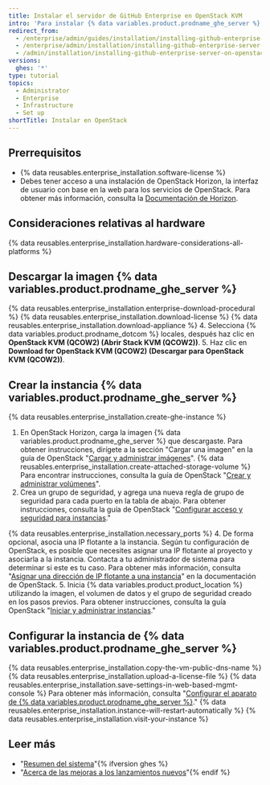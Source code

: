 ```yaml
---
title: Instalar el servidor de GitHub Enterprise en OpenStack KVM
intro: 'Para instalar {% data variables.product.prodname_ghe_server %} en OpenStack KVM, debes tener acceso a OpenStack y descargar la imagen QCOW2 {% data variables.product.prodname_ghe_server %}.'
redirect_from:
  - /enterprise/admin/guides/installation/installing-github-enterprise-on-openstack-kvm/
  - /enterprise/admin/installation/installing-github-enterprise-server-on-openstack-kvm
  - /admin/installation/installing-github-enterprise-server-on-openstack-kvm
versions:
  ghes: '*'
type: tutorial
topics:
  - Administrator
  - Enterprise
  - Infrastructure
  - Set up
shortTitle: Instalar en OpenStack
---
```


## Prerrequisitos

- {% data reusables.enterprise_installation.software-license %}
- Debes tener acceso a una instalación de OpenStack Horizon, la interfaz de usuario con base en la web para los servicios de OpenStack. Para obtener más información, consulta la [Documentación de Horizon](https://docs.openstack.org/horizon/latest/).

## Consideraciones relativas al hardware

{% data reusables.enterprise_installation.hardware-considerations-all-platforms %}

## Descargar la imagen {% data variables.product.prodname_ghe_server %}

{% data reusables.enterprise_installation.enterprise-download-procedural %}
{% data reusables.enterprise_installation.download-license %}
{% data reusables.enterprise_installation.download-appliance %}
4. Selecciona {% data variables.product.prodname_dotcom %} locales, después haz clic en **OpenStack KVM (QCOW2) (Abrir Stack KVM (QCOW2))**.
5. Haz clic en **Download for OpenStack KVM (QCOW2) (Descargar para OpenStack KVM (QCOW2))**.

## Crear la instancia {% data variables.product.prodname_ghe_server %}

{% data reusables.enterprise_installation.create-ghe-instance %}

1. En OpenStack Horizon, carga la imagen {% data variables.product.prodname_ghe_server %} que descargaste. Para obtener instrucciones, dirígete a la sección "Cargar una imagen" en la guía de OpenStack "[Cargar y administrar imágenes](https://docs.openstack.org/horizon/latest/user/manage-images.html)".
{% data reusables.enterprise_installation.create-attached-storage-volume %} Para encontrar instrucciones, consulta la guía de OpenStack "[Crear y administrar volúmenes](https://docs.openstack.org/horizon/latest/user/manage-volumes.html)".
3. Crea un grupo de seguridad, y agrega una nueva regla de grupo de seguridad para cada puerto en la tabla de abajo. Para obtener instrucciones, consulta la guía de OpenStack "[Configurar acceso y seguridad para instancias](https://docs.openstack.org/horizon/latest/user/configure-access-and-security-for-instances.html)."

  {% data reusables.enterprise_installation.necessary_ports %}
4. De forma opcional, asocia una IP flotante a la instancia. Según tu configuración de OpenStack, es posible que necesites asignar una IP flotante al proyecto y asociarla a la instancia. Contacta a tu administrador de sistema para determinar si este es tu caso. Para obtener más información, consulta "[Asignar una dirección de IP flotante a una instancia](https://docs.openstack.org/horizon/latest/user/configure-access-and-security-for-instances.html#allocate-a-floating-ip-address-to-an-instance)" en la documentación de OpenStack.
5. Inicia {% data variables.product.product_location %} utilizando la imagen, el volumen de datos y el grupo de seguridad creado en los pasos previos. Para obtener instrucciones, consulta la guía OpenStack "[Iniciar y administrar instancias](https://docs.openstack.org/horizon/latest/user/launch-instances.html)."

## Configurar la instancia de {% data variables.product.prodname_ghe_server %}

{% data reusables.enterprise_installation.copy-the-vm-public-dns-name %}
{% data reusables.enterprise_installation.upload-a-license-file %}
{% data reusables.enterprise_installation.save-settings-in-web-based-mgmt-console %} Para obtener más información, consulta "[Configurar el aparato de {% data variables.product.prodname_ghe_server %}](/enterprise/admin/guides/installation/configuring-the-github-enterprise-server-appliance)."
{% data reusables.enterprise_installation.instance-will-restart-automatically %}
{% data reusables.enterprise_installation.visit-your-instance %}

## Leer más

- "[Resumen del sistema](/enterprise/admin/guides/installation/system-overview)"{% ifversion ghes %}
- "[Acerca de las mejoras a los lanzamientos nuevos](/admin/overview/about-upgrades-to-new-releases)"{% endif %}

